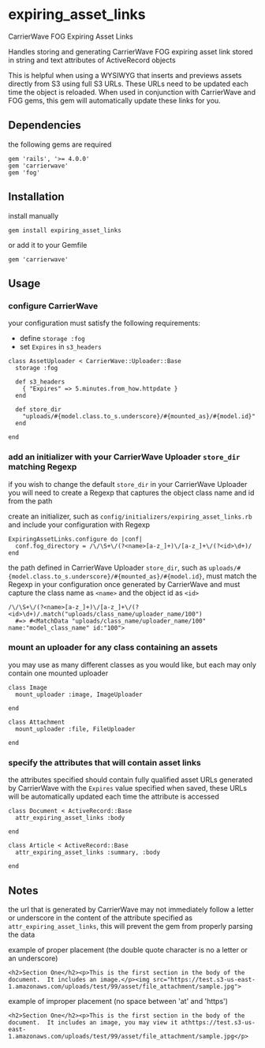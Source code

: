 # expiring_asset_links

CarrierWave FOG Expiring Asset Links

Handles storing and generating CarrierWave FOG expiring asset link stored in string and text attributes of ActiveRecord objects

This is helpful when using a WYSIWYG that inserts and previews assets directly from S3 using full S3 URLs.  These URLs need to be updated each time the object is reloaded.  When used in conjunction with CarrierWave and FOG gems, this gem will automatically update these links for you.

## Dependencies

the following gems are required

    gem 'rails', '>= 4.0.0'
    gem 'carrierwave'
    gem 'fog'

## Installation

install manually

    gem install expiring_asset_links

or add it to your Gemfile

    gem 'carrierwave'

## Usage

### configure CarrierWave

your configuration must satisfy the following requirements:

* define `storage :fog`
* set `Expires` in `s3_headers`

> 

    class AssetUploader < CarrierWave::Uploader::Base
      storage :fog
    
      def s3_headers
        { "Expires" => 5.minutes.from_how.httpdate }
      end
    
      def store_dir
        "uploads/#{model.class.to_s.underscore}/#{mounted_as}/#{model.id}"
      end
    
    end

### add an initializer with your CarrierWave Uploader `store_dir` matching Regexp

if you wish to change the default `store_dir` in your CarrierWave Uploader you will need to create a Regexp that captures the object class name and id from the path

create an initializer, such as `config/initializers/expiring_asset_links.rb` and include your configuration with Regexp

    ExpiringAssetLinks.configure do |conf|
      conf.fog_directory = /\/\S+\/(?<name>[a-z_]+)\/[a-z_]+\/(?<id>\d+)/
    end

the path defined in CarrierWave Uploader `store_dir`, such as `uploads/#{model.class.to_s.underscore}/#{mounted_as}/#{model.id}`, must match the Regexp in your configuration once generated by CarrierWave and must capture the class name as `<name>` and the object id as `<id>`

    /\/\S+\/(?<name>[a-z_]+)\/[a-z_]+\/(?<id>\d+)/.match("uploads/class_name/uploader_name/100")
      #=> #<MatchData "uploads/class_name/uploader_name/100" name:"model_class_name" id:"100">

### mount an uploader for any class containing an assets

you may use as many different classes as you would like, but each may only contain one mounted uploader

    class Image
      mount_uploader :image, ImageUploader
    
    end
    
    class Attachment
      mount_uploader :file, FileUploader
    
    end

### specify the attributes that will contain asset links

the attributes specified should contain fully qualified asset URLs generated by CarrierWave with the `Expires` value specified when saved, these URLs will be automatically updated each time the attribute is accessed

    class Document < ActiveRecord::Base
      attr_expiring_asset_links :body
    
    end
    
    class Article < ActiveRecord::Base
      attr_expiring_asset_links :summary, :body
    
    end

## Notes

the url that is generated by CarrierWave may not immediately follow a letter or underscore in the content of the attribute specified as `attr_expiring_asset_links`, this will prevent the gem from properly parsing the data

example of proper placement (the double quote character is no a letter or an underscore)

    <h2>Section One</h2><p>This is the first section in the body of the document.  It includes an image.</p><img src="https://test.s3-us-east-1.amazonaws.com/uploads/test/99/asset/file_attachment/sample.jpg">

example of improper placement (no space between 'at' and 'https')

    <h2>Section One</h2><p>This is the first section in the body of the document.  It includes an image, you may view it athttps://test.s3-us-east-1.amazonaws.com/uploads/test/99/asset/file_attachment/sample.jpg</p>
